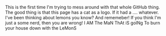 This is the first time I'm trying to mess around with that whole GitHub thing. 
The good thing is that this page has a cat as a logo. If it had a .... whatever.
I've been thinking about lemons you know? 
And rememeber! If you think I'm just a some nerd, then you are wrong!
I AM The MaN ThAt iS goINg To burn your house down with the LeMonS
